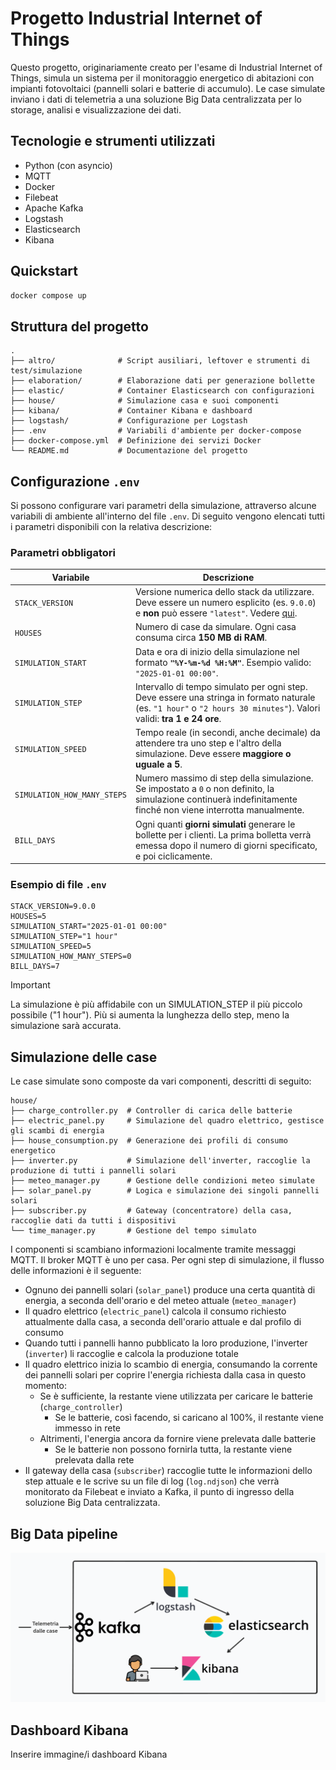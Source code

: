 # Progetto Industrial Internet of Things
Questo progetto, originariamente creato per l'esame di Industrial Internet of Things, simula un sistema per il monitoraggio energetico di abitazioni con impianti fotovoltaici (pannelli solari e batterie di accumulo). Le case simulate inviano i dati di telemetria a una soluzione Big Data centralizzata per lo storage, analisi e visualizzazione dei dati.

## Tecnologie e strumenti utilizzati
- Python (con asyncio)
- MQTT
- Docker
- Filebeat
- Apache Kafka
- Logstash
- Elasticsearch
- Kibana

## Quickstart
```bash
docker compose up
```

## Struttura del progetto
```
.
├── altro/              # Script ausiliari, leftover e strumenti di test/simulazione
├── elaboration/        # Elaborazione dati per generazione bollette
├── elastic/            # Container Elasticsearch con configurazioni
├── house/              # Simulazione casa e suoi componenti
├── kibana/             # Container Kibana e dashboard
├── logstash/           # Configurazione per Logstash
├── .env                # Variabili d'ambiente per docker-compose
├── docker-compose.yml  # Definizione dei servizi Docker
└── README.md           # Documentazione del progetto
```

## Configurazione `.env`
Si possono configurare vari parametri della simulazione, attraverso alcune variabili di ambiente all'interno del file `.env`. Di seguito vengono elencati tutti i parametri disponibili con la relativa descrizione:

### Parametri obbligatori

| Variabile | Descrizione |
|-----------|-------------|
| `STACK_VERSION` | Versione numerica dello stack da utilizzare. Deve essere un numero esplicito (es. `9.0.0`) e **non** può essere `"latest"`. Vedere [qui](https://hub.docker.com/_/elasticsearch). |
| `HOUSES` | Numero di case da simulare. Ogni casa consuma circa **150 MB di RAM**. |
| `SIMULATION_START` | Data e ora di inizio della simulazione nel formato **`"%Y-%m-%d %H:%M"`**. Esempio valido: `"2025-01-01 00:00"`. |
| `SIMULATION_STEP` | Intervallo di tempo simulato per ogni step. Deve essere una stringa in formato naturale (es. `"1 hour"` o `"2 hours 30 minutes"`). Valori validi: **tra 1 e 24 ore**. |
| `SIMULATION_SPEED` | Tempo reale (in secondi, anche decimale) da attendere tra uno step e l'altro della simulazione. Deve essere **maggiore o uguale a 5**. |
| `SIMULATION_HOW_MANY_STEPS` | Numero massimo di step della simulazione. Se impostato a `0` o non definito, la simulazione continuerà indefinitamente finché non viene interrotta manualmente. |
| `BILL_DAYS` | Ogni quanti **giorni simulati** generare le bollette per i clienti. La prima bolletta verrà emessa dopo il numero di giorni specificato, e poi ciclicamente. |

### Esempio di file `.env`

```env
STACK_VERSION=9.0.0
HOUSES=5
SIMULATION_START="2025-01-01 00:00"
SIMULATION_STEP="1 hour"
SIMULATION_SPEED=5
SIMULATION_HOW_MANY_STEPS=0
BILL_DAYS=7
```
> [!IMPORTANT]  
> La simulazione è più affidabile con un SIMULATION_STEP il più piccolo possibile ("1 hour"). Più si aumenta la lunghezza dello step, meno la simulazione sarà accurata.


## Simulazione delle case
Le case simulate sono composte da vari componenti, descritti di seguito:
```
house/
├── charge_controller.py  # Controller di carica delle batterie
├── electric_panel.py     # Simulazione del quadro elettrico, gestisce gli scambi di energia
├── house_consumption.py  # Generazione dei profili di consumo energetico
├── inverter.py           # Simulazione dell'inverter, raccoglie la produzione di tutti i pannelli solari
├── meteo_manager.py      # Gestione delle condizioni meteo simulate
├── solar_panel.py        # Logica e simulazione dei singoli pannelli solari
├── subscriber.py         # Gateway (concentratore) della casa, raccoglie dati da tutti i dispositivi
└── time_manager.py       # Gestione del tempo simulato
```

I componenti si scambiano informazioni localmente tramite messaggi MQTT. Il broker MQTT è uno per casa.
Per ogni step di simulazione, il flusso delle informazioni è il seguente:
- Ognuno dei pannelli solari (`solar_panel`) produce una certa quantità di energia, a seconda dell'orario e del meteo attuale (`meteo_manager`)
- Il quadro elettrico (`electric_panel`) calcola il consumo richiesto attualmente dalla casa, a seconda dell'orario attuale e dal profilo di consumo
- Quando tutti i pannelli hanno pubblicato la loro produzione, l'inverter (`inverter`) li raccoglie e calcola la produzione totale
- Il quadro elettrico inizia lo scambio di energia, consumando la corrente dei pannelli solari per coprire l'energia richiesta dalla casa in questo momento:
    - Se è sufficiente, la restante viene utilizzata per caricare le batterie (`charge_controller`)
        - Se le batterie, così facendo, si caricano al 100%, il restante viene immesso in rete
    - Altrimenti, l'energia ancora da fornire viene prelevata dalle batterie
        - Se le batterie non possono fornirla tutta, la restante viene prelevata dalla rete
- Il gateway della casa (`subscriber`) raccoglie tutte le informazioni dello step attuale e le scrive su un file di log (`log.ndjson`) che verrà monitorato da Filebeat e inviato a Kafka, il punto di ingresso della soluzione Big Data centralizzata.


## Big Data pipeline
![Immagine Bid Data pipeline](images/big-data-pipeline.png "Big Data pipeline")


## Dashboard Kibana
Inserire immagine/i dashboard Kibana

<!--
> [!NOTE]  
> Highlights information that users should take into account, even when skimming.

> [!TIP]
> Optional information to help a user be more successful.

> [!IMPORTANT]  
> Crucial information necessary for users to succeed.

> [!WARNING]  
> Critical content demanding immediate user attention due to potential risks.

> [!CAUTION]
> Negative potential consequences of an action.
-->
